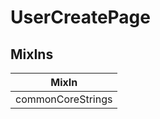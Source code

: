 # UserCreatePage

## MixIns

<!-- @vuese:UserCreatePage:mixIns:start -->
|MixIn|
|---|
|commonCoreStrings|

<!-- @vuese:UserCreatePage:mixIns:end -->
